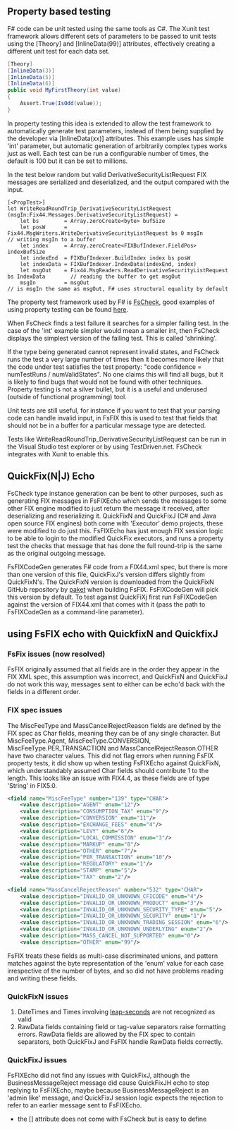 
## Property based testing


F# code can be unit tested using the same tools as C#. The Xunit test framework allows different sets of parameters to be passed to unit tests using the [Theory] and [InlineData(99)] attributes, effectively creating a different unit test for each data set.

```C#
[Theory]
[InlineData(3)]
[InlineData(5)]
[InlineData(6)]
public void MyFirstTheory(int value)
{
    Assert.True(IsOdd(value));
}
```

In property testing this idea is extended to allow the test framework to automatically generate test parameters, instead of them being supplied by the developer via [InlineData(xx)] attributes. This example uses has simple 'int' parameter, but automatic generation of arbitrarily complex types works just as well. Each test can be run a configurable number of times, the default is 100 but it can be set to millions.

In the test below random but valid DerivativeSecurityListRequest FIX messages are serialized and deserialized, and the output compared with the input.

```F#
[<PropTest>]
let WriteReadRoundTrip_DerivativeSecurityListRequest (msgIn:Fix44.Messages.DerivativeSecurityListRequest) =
    let bs        = Array.zeroCreate<byte> bufSize
    let posW      = Fix44.MsgWriters.WriteDerivativeSecurityListRequest bs 0 msgIn          // writing msgIn to a buffer
    let index     = Array.zeroCreate<FIXBufIndexer.FieldPos> indexBufSize
    let indexEnd  = FIXBufIndexer.BuildIndex index bs posW
    let indexData = FIXBufIndexer.IndexData(indexEnd, index)
    let msgOut    = Fix44.MsgReaders.ReadDerivativeSecurityListRequest bs IndexData        // reading the buffer to get msgOut
    msgIn         = msgOut                                                                 // is msgIn the same as msgOut, F# uses structural equality by default
```

The property test framework used by F# is [FsCheck](https://fscheck.github.io/FsCheck), good examples of using property testing can be found [here](http://fsharpforfunandprofit.com/posts/property-based-testing).

When FsCheck finds a test failure it searches for a simpler failing test. In the case of the 'int' example simpler would mean a smaller int, then FsCheck displays the simplest version of the failing test. This is called 'shrinking'.

If the type being generated cannot represent invalid states, and FsCheck runs the test a very large number of times then it becomes more likely that the code under test satisfies the test property: "code confidence = numTestRuns / numValidStates". No one claims this will find all bugs, but it is likely to find bugs that would not be found with other techniques. Property testing is not a silver bullet, but it is a useful and underused (outside of functional programming) tool.

Unit tests are still useful, for instance if you want to test that your parsing code can handle invalid input, in FsFIX this is used to test that fields that should not be in a buffer for a particular message type are detected.

Tests like WriteReadRoundTrip_DerivativeSecurityListRequest can be run in the Visual Studio test explorer or by using TestDriven.net. FsCheck integrates with Xunit to enable this.



## QuickFix(N|J) Echo

FsCheck type instance generation can be bent to other purposes, such as generating FIX messages in FsFIXEcho which sends the messages to some other FIX engine modified to just return the message it received, after deserializing and reserializing it. QuickFixN and QuickFixJ (C# and Java open source FIX engines) both come with 'Executor' demo projects, these were modified to do just this. FsFIXEcho has just enough FIX session logic to be able to login to the modified QuickFix executors, and runs a property test the checks that message that has done the full round-trip is the same as the original outgoing message.

FsFIXCodeGen generates F# code from a FIX44.xml spec, but there is more than one version of this file, QuickFixJ's version differs slightly from QuickFixN's. The QuickFixN version is downloaded from the QuickFixN GitHub repository by [paket](https://fsprojects.github.io/Paket/) when building FsFIX. FsFIXCodeGen will pick this version by default. To test against QuickFiXj first run FsFIXCodeGen against the version of FIX44.xml that comes with it (pass the path to FsFIXCodeGen as a command-line parameter).



## using FsFIX echo with QuickfixN and QuickfixJ


### FsFix issues (now resolved)

FsFIX originally assumed that all fields are in the order they appear in the FIX XML spec, this assumption was incorrect, and QuickFixN and QuickFixJ do not work this way, messages sent to either can be echo'd back with the fields in a different order.


### FIX spec issues

The MiscFeeType and MassCancelRejectReason fields are defined by the FIX spec as Char fields, meaning they can be of any single character. But MiscFeeType.Agent, MiscFeeType.CONVERSION, MiscFeeType.PER_TRANSACTION and MassCancelRejectReason.OTHER have two character values. This did not flag errors when running FsFIX property tests, it did show up when testing FsFIXEcho against QuickFixN, which understandably assumed Char fields should contribute 1 to the length. This looks like an issue with FIX4.4, as these fields are of type 'String' in FIX5.0.

```xml
<field name="MiscFeeType" number="139" type="CHAR">
    <value description="AGENT" enum="12"/>
    <value description="CONSUMPTION_TAX" enum="9"/>
    <value description="CONVERSION" enum="11"/>
    <value description="EXCHANGE_FEES" enum="4"/>
    <value description="LEVY" enum="6"/>
    <value description="LOCAL_COMMISSION" enum="3"/>
    <value description="MARKUP" enum="8"/>
    <value description="OTHER" enum="7"/>
    <value description="PER_TRANSACTION" enum="10"/>
    <value description="REGULATORY" enum="1"/>
    <value description="STAMP" enum="5"/>
    <value description="TAX" enum="2"/>

<field name="MassCancelRejectReason" number="532" type="CHAR">
    <value description="INVALID_OR_UNKNOWN_CFICODE" enum="4"/>
    <value description="INVALID_OR_UNKNOWN_PRODUCT" enum="3"/>
    <value description="INVALID_OR_UNKNOWN_SECURITY_TYPE" enum="5"/>
    <value description="INVALID_OR_UNKNOWN_SECURITY" enum="1"/>
    <value description="INVALID_OR_UNKNOWN_TRADING_SESSION" enum="6"/>
    <value description="INVALID_OR_UNKNOWN_UNDERLYING" enum="2"/>
    <value description="MASS_CANCEL_NOT_SUPPORTED" enum="0"/>
    <value description="OTHER" enum="99"/>
```

FsFIX treats these fields as multi-case discriminated unions, and pattern matches against the byte representation of the 'enum' value for each case irrespective of the number of bytes, and so did not have problems reading and writing these fields.


### QuickFixN issues

1. DateTimes and Times involving [leap-seconds](https://en.wikipedia.org/wiki/Leap_second) are not recognized as valid
2. RawData fields containing field or tag-value separators raise formatting errors. RawData fields are allowed by the FIX spec to contain separators, both QuickFixJ and FsFIX handle RawData fields correctly.

### QuickFixJ issues

FsFIXEcho did not find any issues with QuickFixJ, although the BusinessMessageReject message did cause QuickFixJH echo to stop replying to FsFIXEcho, maybe because BusinessMessageReject is an 'admin like' message, and QuickFixJ session logic expects the rejection to refer to an earlier message sent to FsFIXEcho.




* the [<PropTest>] attribute does not come with FsCheck but is easy to define









